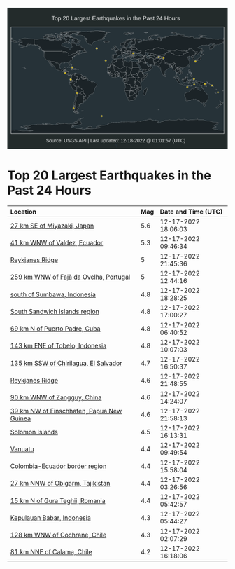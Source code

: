 ![Map](./map.png)

# Top 20 Largest Earthquakes in the Past 24 Hours

| Location | Mag | Date and Time (UTC) |
|:---|:---|:---|
| [27 km SE of Miyazaki, Japan](https://earthquake.usgs.gov/earthquakes/eventpage/us6000ja1a) | 5.6 | 12-17-2022 18:06:03 |
| [41 km WNW of Valdez, Ecuador](https://earthquake.usgs.gov/earthquakes/eventpage/us6000j9z0) | 5.3 | 12-17-2022 09:46:34 |
| [Reykjanes Ridge](https://earthquake.usgs.gov/earthquakes/eventpage/us6000ja2c) | 5 | 12-17-2022 21:45:36 |
| [259 km WNW of Fajã da Ovelha, Portugal](https://earthquake.usgs.gov/earthquakes/eventpage/us6000j9zy) | 5 | 12-17-2022 12:44:16 |
| [south of Sumbawa, Indonesia](https://earthquake.usgs.gov/earthquakes/eventpage/us6000ja1f) | 4.8 | 12-17-2022 18:28:25 |
| [South Sandwich Islands region](https://earthquake.usgs.gov/earthquakes/eventpage/us6000ja12) | 4.8 | 12-17-2022 17:00:27 |
| [69 km N of Puerto Padre, Cuba](https://earthquake.usgs.gov/earthquakes/eventpage/us6000j9yf) | 4.8 | 12-17-2022 06:40:52 |
| [143 km ENE of Tobelo, Indonesia](https://earthquake.usgs.gov/earthquakes/eventpage/us6000j9z7) | 4.8 | 12-17-2022 10:07:03 |
| [135 km SSW of Chirilagua, El Salvador](https://earthquake.usgs.gov/earthquakes/eventpage/us6000ja0y) | 4.7 | 12-17-2022 16:50:37 |
| [Reykjanes Ridge](https://earthquake.usgs.gov/earthquakes/eventpage/us6000ja2g) | 4.6 | 12-17-2022 21:48:55 |
| [90 km WNW of Zangguy, China](https://earthquake.usgs.gov/earthquakes/eventpage/us6000ja0b) | 4.6 | 12-17-2022 14:24:07 |
| [39 km NW of Finschhafen, Papua New Guinea](https://earthquake.usgs.gov/earthquakes/eventpage/us6000ja2e) | 4.6 | 12-17-2022 21:58:13 |
| [Solomon Islands](https://earthquake.usgs.gov/earthquakes/eventpage/us6000ja0t) | 4.5 | 12-17-2022 16:13:31 |
| [Vanuatu](https://earthquake.usgs.gov/earthquakes/eventpage/us6000j9z2) | 4.4 | 12-17-2022 09:49:54 |
| [Colombia-Ecuador border region](https://earthquake.usgs.gov/earthquakes/eventpage/us6000ja0q) | 4.4 | 12-17-2022 15:58:04 |
| [27 km NNW of Obigarm, Tajikistan](https://earthquake.usgs.gov/earthquakes/eventpage/us6000j9x4) | 4.4 | 12-17-2022 03:26:56 |
| [15 km N of Gura Teghii, Romania](https://earthquake.usgs.gov/earthquakes/eventpage/us6000j9xu) | 4.4 | 12-17-2022 05:42:57 |
| [Kepulauan Babar, Indonesia](https://earthquake.usgs.gov/earthquakes/eventpage/us6000j9y5) | 4.3 | 12-17-2022 05:44:27 |
| [128 km WNW of Cochrane, Chile](https://earthquake.usgs.gov/earthquakes/eventpage/us6000j9wx) | 4.3 | 12-17-2022 02:07:29 |
| [81 km NNE of Calama, Chile](https://earthquake.usgs.gov/earthquakes/eventpage/us6000ja0s) | 4.2 | 12-17-2022 16:18:06 |
